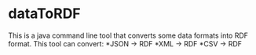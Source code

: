 # dataToRDF
This is a java command line tool that converts some data formats into RDF format. This tool can convert:
*JSON -> RDF
*XML -> RDF
*CSV -> RDF
